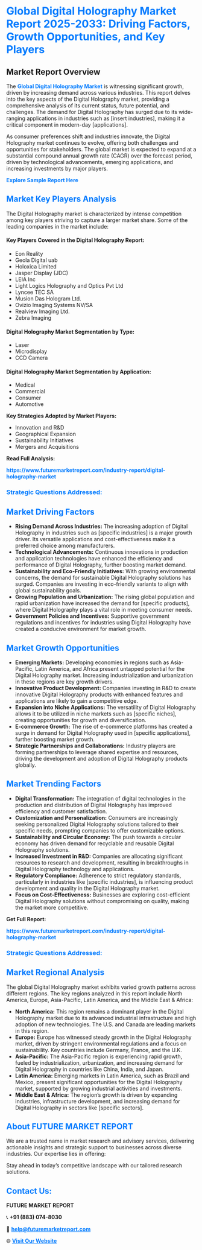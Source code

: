 <h1 style="color: #007BFF;">Global Digital Holography Market Report 2025-2033: Driving Factors, Growth Opportunities, and Key Players</h1>

<section id="overview">
<h2>Market Report Overview</h2>
<p>The <a href="https://www.futuremarketreport.com/industry-report/digital-holography-market" style="color: #007BFF; text-decoration: none;"><strong>Global Digital Holography Market</strong></a> is witnessing significant growth, driven by increasing demand across various industries. This report delves into the key aspects of the Digital Holography market, providing a comprehensive analysis of its current status, future potential, and challenges. The demand for Digital Holography has surged due to its wide-ranging applications in industries such as [insert industries], making it a critical component in modern-day [applications].</p>
<p>As consumer preferences shift and industries innovate, the Digital Holography market continues to evolve, offering both challenges and opportunities for stakeholders. The global market is expected to expand at a substantial compound annual growth rate (CAGR) over the forecast period, driven by technological advancements, emerging applications, and increasing investments by major players.</p>
</section>

<section id="overview">
<p><a href="https://www.futuremarketreport.com/request-sample/reportId=56751" style="color: #007BFF; text-decoration: none;"><strong>Explore Sample Report Here</strong></a></p>
</section>

<section id="key-players">
<h2 style="color: #007BFF;">Market Key Players Analysis</h2>
<p>The Digital Holography market is characterized by intense competition among key players striving to capture a larger market share. Some of the leading companies in the market include:</p>
<h4>Key Players Covered in the Digital Holography Report:</h4>
<ul><li>Eon Reality</li><li>Geola Digital uab</li><li>Holoxica Limited</li><li>Jasper Display (JDC)</li><li>LEIA Inc</li><li>Light Logics Holography and Optics Pvt Ltd</li><li>Lyncee TEC SA</li><li>Musion Das Hologram Ltd.</li><li>Ovizio Imaging Systems NV/SA</li><li>Realview Imaging Ltd.</li><li>Zebra Imaging</li></ul>
<h4>Digital Holography Market Segmentation by Type:</h4>
<ul><li>Laser</li><li>Microdisplay</li><li>CCD Camera</li></ul>

<h4>Digital Holography Market Segmentation by Application:</h4>
<ul><li>Medical</li><li>Commercial</li><li>Consumer</li><li>Automotive</li></ul>
<p><strong>Key Strategies Adopted by Market Players:</strong></p>
<ul>
<li>Innovation and R&D</li>
<li>Geographical Expansion</li>
<li>Sustainability Initiatives</li>
<li>Mergers and Acquisitions</li>
</ul>
</section>

<section>
<p><strong>Read Full Analysis: </strong></p><a href="https://www.futuremarketreport.com/industry-report/digital-holography-market" style="color: #007BFF; text-decoration: none;"><strong>https://www.futuremarketreport.com/industry-report/digital-holography-market</strong></a>
<h3 style="color: #007BFF;">Strategic Questions Addressed:</h3>
</section>

<section id="driving-factors">
<h2 style="color: #007BFF;">Market Driving Factors</h2>
<ul>
<li><strong>Rising Demand Across Industries:</strong> The increasing adoption of Digital Holography in industries such as [specific industries] is a major growth driver. Its versatile applications and cost-effectiveness make it a preferred choice among manufacturers.</li>
<li><strong>Technological Advancements:</strong> Continuous innovations in production and application technologies have enhanced the efficiency and performance of Digital Holography, further boosting market demand.</li>
<li><strong>Sustainability and Eco-Friendly Initiatives:</strong> With growing environmental concerns, the demand for sustainable Digital Holography solutions has surged. Companies are investing in eco-friendly variants to align with global sustainability goals.</li>
<li><strong>Growing Population and Urbanization:</strong> The rising global population and rapid urbanization have increased the demand for [specific products], where Digital Holography plays a vital role in meeting consumer needs.</li>
<li><strong>Government Policies and Incentives:</strong> Supportive government regulations and incentives for industries using Digital Holography have created a conducive environment for market growth.</li>
</ul>
</section>

<section id="growth-opportunities">
<h2 style="color: #007BFF;">Market Growth Opportunities</h2>
<ul>
<li><strong>Emerging Markets:</strong> Developing economies in regions such as Asia-Pacific, Latin America, and Africa present untapped potential for the Digital Holography market. Increasing industrialization and urbanization in these regions are key growth drivers.</li>
<li><strong>Innovative Product Development:</strong> Companies investing in R&D to create innovative Digital Holography products with enhanced features and applications are likely to gain a competitive edge.</li>
<li><strong>Expansion into Niche Applications:</strong> The versatility of Digital Holography allows it to be utilized in niche markets such as [specific niches], creating opportunities for growth and diversification.</li>
<li><strong>E-commerce Growth:</strong> The rise of e-commerce platforms has created a surge in demand for Digital Holography used in [specific applications], further boosting market growth.</li>
<li><strong>Strategic Partnerships and Collaborations:</strong> Industry players are forming partnerships to leverage shared expertise and resources, driving the development and adoption of Digital Holography products globally.</li>
</ul>
</section>

<section id="trending-factors">
<h2 style="color: #007BFF;">Market Trending Factors</h2>
<ul>
<li><strong>Digital Transformation:</strong> The integration of digital technologies in the production and distribution of Digital Holography has improved efficiency and customer satisfaction.</li>
<li><strong>Customization and Personalization:</strong> Consumers are increasingly seeking personalized Digital Holography solutions tailored to their specific needs, prompting companies to offer customizable options.</li>
<li><strong>Sustainability and Circular Economy:</strong> The push towards a circular economy has driven demand for recyclable and reusable Digital Holography solutions.</li>
<li><strong>Increased Investment in R&D:</strong> Companies are allocating significant resources to research and development, resulting in breakthroughs in Digital Holography technology and applications.</li>
<li><strong>Regulatory Compliance:</strong> Adherence to strict regulatory standards, particularly in industries like [specific industries], is influencing product development and quality in the Digital Holography market.</li>
<li><strong>Focus on Cost-Effectiveness:</strong> Businesses are exploring cost-efficient Digital Holography solutions without compromising on quality, making the market more competitive.</li>
</ul>
</section>

<section>
<p><strong>Get Full Report: </strong></p><a href="https://www.futuremarketreport.com/industry-report/digital-holography-market" style="color: #007BFF; text-decoration: none;"><strong>https://www.futuremarketreport.com/industry-report/digital-holography-market</strong></a>
<h3 style="color: #007BFF;">Strategic Questions Addressed:</h3>
</section>


<section id="regional-analysis">
<h2 style="color: #007BFF;">Market Regional Analysis</h2>
<p>The global Digital Holography market exhibits varied growth patterns across different regions. The key regions analyzed in this report include North America, Europe, Asia-Pacific, Latin America, and the Middle East & Africa:</p>
<ul>
<li><strong>North America:</strong> This region remains a dominant player in the Digital Holography market due to its advanced industrial infrastructure and high adoption of new technologies. The U.S. and Canada are leading markets in this region.</li>
<li><strong>Europe:</strong> Europe has witnessed steady growth in the Digital Holography market, driven by stringent environmental regulations and a focus on sustainability. Key countries include Germany, France, and the U.K.</li>
<li><strong>Asia-Pacific:</strong> The Asia-Pacific region is experiencing rapid growth, fueled by industrialization, urbanization, and increasing demand for Digital Holography in countries like China, India, and Japan.</li>
<li><strong>Latin America:</strong> Emerging markets in Latin America, such as Brazil and Mexico, present significant opportunities for the Digital Holography market, supported by growing industrial activities and investments.</li>
<li><strong>Middle East & Africa:</strong> The region’s growth is driven by expanding industries, infrastructure development, and increasing demand for Digital Holography in sectors like [specific sectors].</li>
</ul>
</section>

<footer>
<h2 style="color: #007BFF;">About FUTURE MARKET REPORT</h2>
<p>We are a trusted name in market research and advisory services, delivering actionable insights and strategic support to businesses across diverse industries. Our expertise lies in offering:</p>

<p>Stay ahead in today’s competitive landscape with our tailored research solutions.</p>

<h2 style="color: #007BFF;">Contact Us:</h2>
<p><strong>FUTURE MARKET REPORT</strong></p>
<p>📞 <strong>+91 (883) 074-8030</strong></p>
<p>📧 <strong><a href="mailto:help@futuremarketreport.com" style="color: #007BFF;">help@futuremarketreport.com</a></strong></p>
<p>🌐 <strong><a href="https://www.futuremarketreport.com/" style="color: #007BFF;">Visit Our Website</a></strong></p>
</footer>